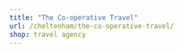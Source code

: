 ```yaml
---
title: "The Co-operative Travel"
url: /cheltenham/the-co-operative-travel/
shop: travel agency
---
```

